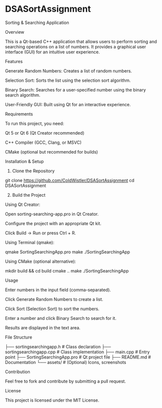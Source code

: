 # DSASortAssignment
Sorting & Searching Application

Overview

This is a Qt-based C++ application that allows users to perform sorting and searching operations on a list of numbers. It provides a graphical user interface (GUI) for an intuitive user experience.

Features

Generate Random Numbers: Creates a list of random numbers.

Selection Sort: Sorts the list using the selection sort algorithm.

Binary Search: Searches for a user-specified number using the binary search algorithm.

User-Friendly GUI: Built using Qt for an interactive experience.

Requirements

To run this project, you need:

Qt 5 or Qt 6 (Qt Creator recommended)

C++ Compiler (GCC, Clang, or MSVC)

CMake (optional but recommended for builds)

Installation & Setup

1. Clone the Repository

git clone https://github.com/ColdWistler/DSASortAssignment
cd DSASortAssignment

2. Build the Project

Using Qt Creator:

Open sorting-searching-app.pro in Qt Creator.

Configure the project with an appropriate Qt kit.

Click Build → Run or press Ctrl + R.

Using Terminal (qmake):

qmake SortingSearchingApp.pro
make
./SortingSearchingApp

Using CMake (optional alternative):

mkdir build && cd build
cmake ..
make
./SortingSearchingApp

Usage

Enter numbers in the input field (comma-separated).

Click Generate Random Numbers to create a list.

Click Sort (Selection Sort) to sort the numbers.

Enter a number and click Binary Search to search for it.

Results are displayed in the text area.

File Structure

├── sortingsearchingapp.h    # Class declaration
├── sortingsearchingapp.cpp  # Class implementation
├── main.cpp                 # Entry point
├── SortingSearchingApp.pro  # Qt project file
├── README.md                # Documentation
└── assets/                  # (Optional) Icons, screenshots

Contribution

Feel free to fork and contribute by submitting a pull request.

License

This project is licensed under the MIT License.
